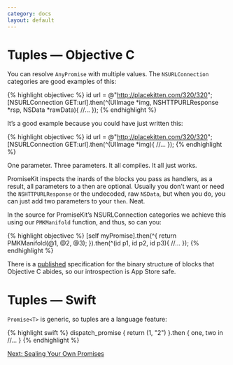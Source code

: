 ```yaml
---
category: docs
layout: default
---
```


# Tuples — Objective C

You can resolve `AnyPromise` with multiple values. The `NSURLConnection` categories are good examples of this:

{% highlight objectivec %}
id url = @"http://placekitten.com/320/320";
[NSURLConnection GET:url].then(^(UIImage *img, NSHTTPURLResponse *rsp, NSData *rawData){
    //…
});
{% endhighlight %}

It’s a good example because you could have just written this:

{% highlight objectivec %}
id url = @"http://placekitten.com/320/320";
[NSURLConnection GET:url].then(^(UIImage *img){
    //…
});
{% endhighlight %}

One parameter. Three parameters. It all compiles. It all just works.

PromiseKit inspects the inards of the blocks you pass as handlers, as a result, all parameters to a then are optional. Usually you don’t want or need the `NSHTTPURLResponse` or the undecoded, raw `NSData`, but when you do, you can just add two parameters to your `then`. Neat.

In the source for PromiseKit’s NSURLConnection categories we achieve this using our `PMKManifold` function, and thus, so can you:

{% highlight objectivec %}
[self myPromise].then(^{
    return PMKManifold(@1, @2, @3);
}).then(^(id p1, id p2, id p3){
    //…
});
{% endhighlight %}

<aside>There is a <a href="http://clang.llvm.org/docs/Block-ABI-Apple.html">published</a> specification for the binary structure of blocks that Objective C abides, so our introspection is App Store safe.</aside>

# Tuples — Swift

`Promise<T>` is generic, so tuples are a language feature:

{% highlight swift %}
dispatch_promise {
    return (1, "2")
}.then { one, two in
    //…
}
{% endhighlight %}

<div><a class="pagination" href="/sealing-your-own-promises">Next: Sealing Your Own Promises</a></div>
